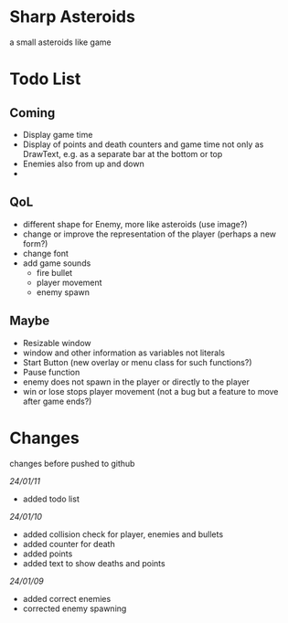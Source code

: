 # Sharp Asteroids
a small asteroids like game

# Todo List
## Coming
- Display game time
- Display of points and death counters and game time not only as DrawText, e.g. as a separate bar at the bottom or top
- Enemies also from up and down
- 
## QoL
- different shape for Enemy, more like asteroids (use image?)
- change or improve the representation of the player (perhaps a new form?)
- change font
- add game sounds
	- fire bullet
	- player movement
	- enemy spawn

## Maybe
- Resizable window
- window and other information as variables not literals
- Start Button (new overlay or menu class for such functions?)
- Pause function
- enemy does not spawn in the player or directly to the player
- win or lose stops player movement (not a bug but a feature to move after game ends?)

# Changes
changes before pushed to github

*24/01/11*
- added todo list

*24/01/10*
- added collision check for player, enemies and bullets
- added counter for death
- added points
- added text to show deaths and points

*24/01/09*
- added correct enemies
- corrected enemy spawning